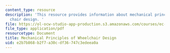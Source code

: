 ```yaml
---
content_type: resource
description: 'This resource provides information about mechanical principles of wheel
  chair design. '
file: https://ol-ocw-studio-app-production.s3.amazonaws.com/courses/ec-721-wheelchair-design-in-developing-countries-spring-2009/e2b7b868b2f7a30cdf36747c3edeea0a_MITEC_721S09_read04_mechprinc.pdf
file_type: application/pdf
resourcetype: Document
title: Mechanical Principles of Wheelchair Design
uid: e2b7b868-b2f7-a30c-df36-747c3edeea0a
---
```

